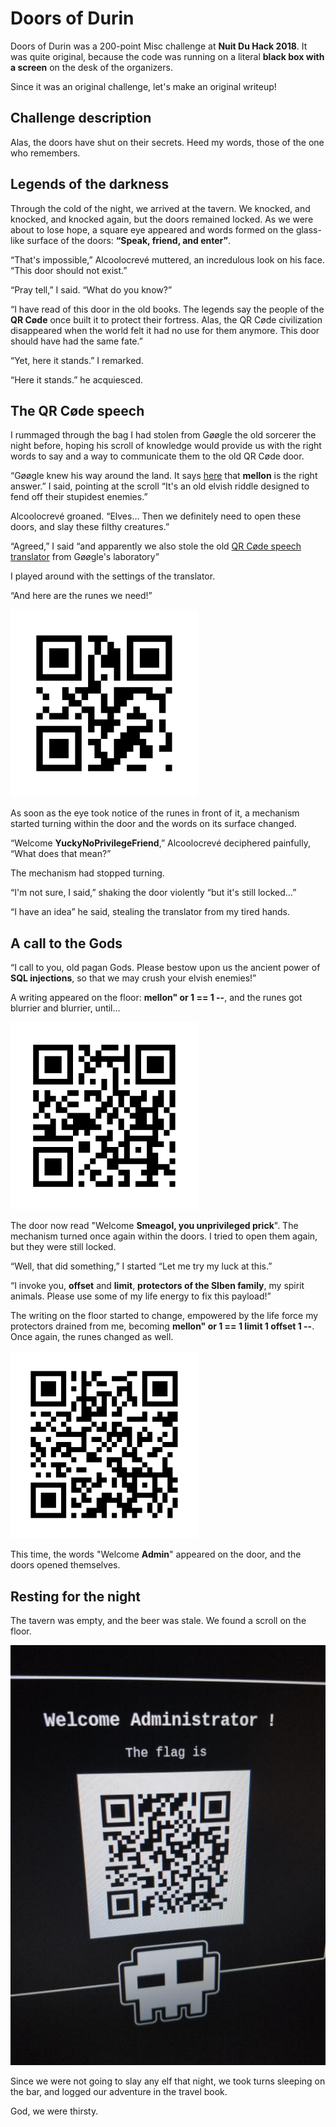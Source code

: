 # Doors of Durin

Doors of Durin was a 200-point Misc challenge at **Nuit Du Hack 2018**. It was quite original, because the code was running on a literal **black box with a screen** on the desk of the organizers.

Since it was an original challenge, let's make an original writeup!

## Challenge description

Alas, the doors have shut on their secrets. Heed my words, those of the one who remembers.

## Legends of the darkness

Through the cold of the night, we arrived at the tavern. We knocked, and knocked, and knocked again, but the doors remained locked. As we were about to lose hope, a square eye appeared and words formed on the glass-like surface of the doors: **“Speak, friend, and enter”**.

“That's impossible,” Alcoolocrevé muttered, an incredulous look on his face. “This door should not exist.”

“Pray tell,” I said. “What do you know?”

“I have read of this door in the old books. The legends say the people of the **QR Cøde** once built it to protect their fortress. Alas, the QR Cøde civilization disappeared when the world felt it had no use for them anymore. This door should have had the same fate.”

“Yet, here it stands.” I remarked.

“Here it stands.” he acquiesced.

## The QR Cøde speech

I rummaged through the bag I had stolen from Gøøgle the old sorcerer the night before, hoping his scroll of knowledge would provide us with the right words to say and a way to communicate them to the old QR Cøde door.

“Gøøgle knew his way around the land. It says [here](http://lotr.wikia.com/wiki/Doors_of_Durin) that **mellon** is the right answer.” I said, pointing at the scroll “It's an old elvish riddle designed to fend off their stupidest enemies.”

Alcoolocrevé groaned. “Elves… Then we definitely need to open these doors, and slay these filthy creatures.”

“Agreed,” I said “and apparently we also stole the old [QR Cøde speech translator](https://www.unitag.io/fr/qrcode) from Gøøgle's laboratory”

I played around with the settings of the translator.

“And here are the runes we need!”

![Runes](images/mellon.png)

As soon as the eye took notice of the runes in front of it, a mechanism started turning within the door and the words on its surface changed.

“Welcome **YuckyNoPrivilegeFriend**,” Alcoolocrevé deciphered painfully, “What does that mean?”

The mechanism had stopped turning.

“I'm not sure, I said,” shaking the door violently “but it's still locked…”

“I have an idea” he said, stealing the translator from my tired hands.

## A call to the Gods

“I call to you, old pagan Gods. Please bestow upon us the ancient power of **SQL injections**, so that we may crush your elvish enemies!”

A writing appeared on the floor: **mellon" or 1 == 1 --**, and the runes got blurrier and blurrier, until…

![Runes SQLi](images/sqli1.png)

The door now read "Welcome **Smeagol, you unprivileged prick**". The mechanism turned once again within the doors. I tried to open them again, but they were still locked.

“Well, that did something,” I started “Let me try my luck at this.”

“I invoke you, **offset** and **limit**, **protectors of the SIben family**, my spirit animals. Please use some of my life energy to fix this payload!”

The writing on the floor started to change, empowered by the life force my protectors drained from me, becoming **mellon" or 1 == 1 limit 1 offset 1 --**. Once again, the runes changed as well.

![Runes SQLi 2](images/sqli2.png)

This time, the words "Welcome **Admin**" appeared on the door, and the doors opened themselves.

## Resting for the night

The tavern was empty, and the beer was stale. We found a scroll on the floor.

![Welcome Administrator](images/admin.jpg)

Since we were not going to slay any elf that night, we took turns sleeping on the bar, and logged our adventure in the travel book.

God, we were thirsty.

